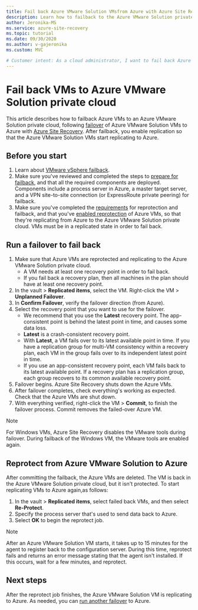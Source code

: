 ```yaml
---
title: Fail back Azure VMware Solution VMsfrom Azure with Azure Site Recovery 
description: Learn how to failback to the Azure VMware Solution private cloud after failover to Azure, during disaster recovery.
author: Jeronika-MS
ms.service: azure-site-recovery
ms.topic: tutorial
ms.date: 09/30/2020
ms.author: v-gajeronika
ms.custom: MVC

# Customer intent: As a cloud administrator, I want to fail back Azure VMs to the Azure VMware Solution private cloud, so that I can ensure business continuity and recover from disaster scenarios effectively.
---
```

# Fail back VMs to Azure VMware Solution private cloud

This article describes how to failback Azure VMs to an Azure VMware Solution private cloud, following [failover](avs-tutorial-failover.md) of Azure VMware Solution VMs to Azure with [Azure Site Recovery](site-recovery-overview.md). After failback, you enable replication so that the Azure VMware Solution VMs start replicating to Azure.

## Before you start

1. Learn about [VMware vSphere failback](failover-failback-overview.md#vmwarephysical-reprotectionfailback). 
2. Make sure you've reviewed and completed the steps to [prepare for failback](vmware-azure-prepare-failback.md), and that all the required components are deployed. Components include a process server in Azure, a master target server, and a VPN site-to-site connection (or ExpressRoute private peering) for failback.
3. Make sure you've completed the [requirements](avs-tutorial-reprotect.md#before-you-begin) for reprotection and failback, and that you've [enabled reprotection](avs-tutorial-reprotect.md#enable-reprotection) of Azure VMs, so that they're replicating from Azure to the Azure VMware Solution private cloud. VMs must be in a replicated state in order to fail back.




## Run a failover to fail back

1. Make sure that Azure VMs are reprotected and replicating to the Azure VMware Solution private cloud.
    - A VM needs at least one recovery point in order to fail back.
    - If you fail back a recovery plan, then all machines in the plan should have at least one recovery point.
2. In the vault > **Replicated items**, select the VM. Right-click the VM > **Unplanned Failover**.
3. In **Confirm Failover**, verify the failover direction (from Azure).
4. Select the recovery point that you want to use for the failover.
    - We recommend that you use the **Latest** recovery point. The app-consistent point is behind the latest point in time, and causes some data loss.
    - **Latest** is a crash-consistent recovery point.
    - With **Latest**, a VM fails over to its latest available point in time. If you have a replication group for multi-VM consistency within a recovery plan, each VM in the group fails over to its independent latest point in time.
    - If you use an app-consistent recovery point, each VM fails back to its latest available point. If a recovery plan has a replication group, each group recovers to its common available recovery point.
5. Failover begins. Azure Site Recovery shuts down the Azure VMs.
6. After failover completes, check everything's working as expected. Check that the Azure VMs are shut down. 
7. With everything verified, right-click  the VM > **Commit**, to finish the failover process. Commit removes the failed-over Azure VM. 

> [!NOTE]
> For Windows VMs, Azure Site Recovery disables the VMware tools during failover. During failback of the Windows VM, the VMware tools are enabled again. 




## Reprotect from Azure VMware Solution to Azure

After committing the failback, the Azure VMs are deleted. The VM is back in the Azure VMware Solution private cloud, but it isn't protected. To start replicating VMs to Azure again,as follows:

1. In the vault > **Replicated items**, select failed back VMs, and then select **Re-Protect**.
2. Specify the process server that's used to send data back to Azure.
3. Select **OK** to begin the reprotect job.

> [!NOTE]
> After an Azure VMware Solution VM starts, it takes up to 15 minutes for the agent to register back to the configuration server. During this time, reprotect fails and returns an error message stating that the agent isn't installed. If this occurs, wait for a few minutes, and reprotect.

## Next steps

After the reprotect job finishes, the Azure VMware Solution VM is replicating to Azure. As needed, you can [run another failover](avs-tutorial-failover.md) to Azure.

